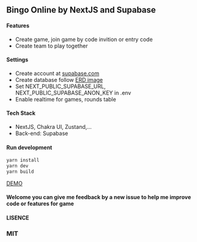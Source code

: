 ## Bingo Online by NextJS and Supabase

#### Features

- Create game, join game by code invition or entry code
- Create team to play together

#### Settings

- Create account at [supabase.com](supabase.com)
- Create database follow [ERD image](https://github.com/bonnguyenitc/bingo-online/blob/main/dist/db/bingo-erd.png)
- Set NEXT_PUBLIC_SUPABASE_URL, NEXT_PUBLIC_SUPABASE_ANON_KEY in .env
- Enable realtime for games, rounds table

#### Tech Stack

- NextJS, Chakra UI, Zustand,...
- Back-end: Supabase

#### Run development

```bash
yarn install
yarn dev
yarn build
```

[DEMO](https://bingo-online-phi.vercel.app/)

#### Welcome you can give me feedback by a new issue to help me improve code or features for game

#### LISENCE

### MIT
